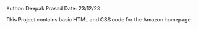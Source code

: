 Author: Deepak Prasad
Date: 23/12/23

This Project contains basic HTML and CSS code for the Amazon homepage.